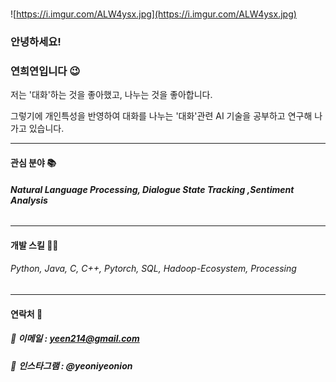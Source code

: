 # 

![https://i.imgur.com/ALW4ysx.jpg](https://i.imgur.com/ALW4ysx.jpg)

### 안녕하세요!

### 연희연입니다 😉



저는 '대화'하는 것을 좋아했고, 나누는 것을 좋아합니다.

그렇기에 개인특성을 반영하여 대화를 나누는 '대화'관련 AI 기술을 공부하고 연구해 나가고 있습니다.



---

#### 관심 분야 📚

###### **Natural Language Processing, Dialogue State Tracking ,Sentiment Analysis**



---

#### 개발 스킬 👨‍💻

###### Python, Java, C, C++, Pytorch, SQL, Hadoop-Ecosystem, Processing

---



#### 연락처 🚀

##### 🧡 이메일 : yeen214@gmail.com

###### 💜  **인스타그램 : @yeoniyeonion**

